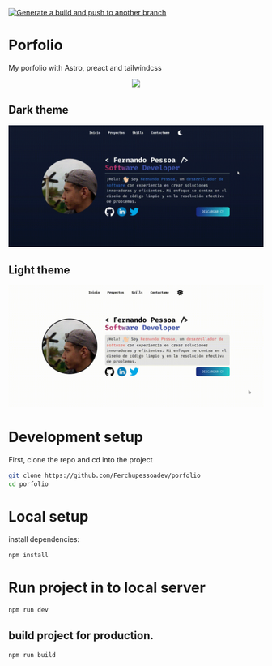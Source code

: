 [![Generate a build and push to another branch](https://github.com/Ferchupessoadev/porfolio/actions/workflows/publish.yml/badge.svg?event=deployment_status)](https://github.com/Ferchupessoadev/porfolio/actions/workflows/publish.yml)


# Porfolio

My porfolio with Astro, preact and tailwindcss

<div align="center">
   <a href="https://skillicons.dev">
    <img src="https://skillicons.dev/icons?i=astro,tailwind,react" />
  </a>
</div>

## Dark theme

![Tema oscuro de un portfolio](./doc/theme-dark.gif)

## Light theme

![Tema claro de un portfolio](./doc/light-theme.gif)

# Development setup

First, clone the repo and cd into the project

```bash
git clone https://github.com/Ferchupessoadev/porfolio
cd porfolio
```

# Local setup

install dependencies:

```bash
npm install
```

# Run project in to local server

```bash
npm run dev
```

## build project for production.

```bash
npm run build
```
